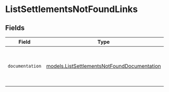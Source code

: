 # ListSettlementsNotFoundLinks


## Fields

| Field                                                                                            | Type                                                                                             | Required                                                                                         | Description                                                                                      |
| ------------------------------------------------------------------------------------------------ | ------------------------------------------------------------------------------------------------ | ------------------------------------------------------------------------------------------------ | ------------------------------------------------------------------------------------------------ |
| `documentation`                                                                                  | [models.ListSettlementsNotFoundDocumentation](../models/listsettlementsnotfounddocumentation.md) | :heavy_check_mark:                                                                               | The URL to the generic Mollie API error handling guide.                                          |